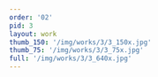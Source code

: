 ```yaml
---
order: '02'
pid: 3
layout: work
thumb_150: '/img/works/3/3_150x.jpg'
thumb_75: '/img/works/3/3_75x.jpg'
full: '/img/works/3/3_640x.jpg'
---
```

